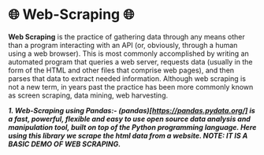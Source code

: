 # 🌐 Web-Scraping 🌐

**Web Scraping** is the practice of gathering data through any means other than a program interacting with an API (or, obviously, through a human using a web browser). This is most commonly accomplished by writing an automated program that queries a web server, requests data (usually in the form of the HTML and other files that comprise web pages), and then parses that data to extract needed information.
Although web scraping is not a new term, in years past the practice has been more commonly known as screen scraping, data mining, web harvesting.


***1. Web-Scraping using Pandas:- (pandas)[https://pandas.pydata.org/] is a fast, powerful, flexible and easy to use open source data analysis and manipulation tool,
built on top of the Python programming language. Here using this library we scrape the html data from a website. NOTE: IT IS A BASIC DEMO OF WEB SCRAPING.***
